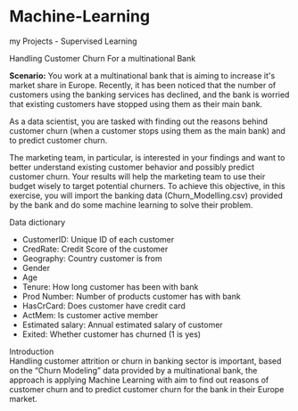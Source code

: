 # Machine-Learning
my Projects - Supervised Learning

Handling Customer Churn For a multinational Bank

**Scenario:** You work at a multinational bank that is aiming to increase it's market share in 
Europe. Recently, it has been noticed that the number of customers using the banking 
services has declined, and the bank is worried that existing customers have stopped 
using them as their main bank. <br> 

As a data scientist, you are tasked with finding out the 
reasons behind customer churn (when a customer stops using them as the main bank) and to predict customer churn. <br> 

The marketing team, 
in particular, is interested in your findings and want to better understand existing 
customer behavior and possibly predict customer churn. Your results will help the 
marketing team to use their budget wisely to target potential churners. To achieve 
this objective, in this exercise, you will import the banking data (Churn_Modelling.csv) 
provided by the bank and do some machine learning to solve their problem.

Data dictionary

- CustomerID: Unique ID of each customer
- CredRate: Credit Score of the customer 
- Geography: Country customer is from 
- Gender
- Age
- Tenure: How long customer has been with bank 
- Prod Number: Number of products customer has with bank 
- HasCrCard: Does customer have credit card
- ActMem: Is customer active member 
- Estimated salary: Annual estimated salary of customer 
- Exited: Whether customer has churned (1 is yes)

Introduction <br>
Handling customer attrition or churn in banking sector is important, based on the “Churn Modeling” data provided 
by a multinational bank, the approach is applying Machine Learning with aim to find out reasons of customer churn 
and to predict customer churn for the bank in their Europe market. 
